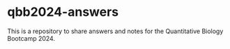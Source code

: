 # qbb2024-answers

This is a repository to share answers and notes for the Quantitative Biology Bootcamp 2024.

